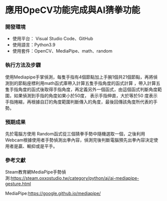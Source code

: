 # 應用OpeCV功能完成與AI猜拳功能

### 開發環境
* 使用平台： Visual Studio Code、GitHub
* 使用語言：Python3.9
* 使用套件：OpenCV、MediaPipe、math、random
### 執行方法及步驟
使用Mediapipe手掌偵測，每隻手指有4個節點加上手腕1個共21個節點，再將偵測到的節點座標利用math函式庫帶入計算五隻手指角度的函式計算
，帶入計算五隻手指角度的函式後取得手指角度，再定義另外一個函式，由這個函式判斷角度範圍，如果偵測到手指的角度如果小於50度，
表示手指伸直，大於等於50 度表示手指捲縮，再根據自訂的角度範圍判斷傳入的角度，最後回傳該角度所代表的手勢。


### 預期成果
先於電腦方使用 Random函式從三個猜拳手勢中隨機選取一個，之後利用Webcam根據使用者手勢偵測出拳內容，偵測完後判斷電腦預先出拳內容決定使用者是贏、輸抑或是平手。

### 參考文獻
Steam教育網MediaPipe手勢偵測:https://steam.oxxostudio.tw/category/python/ai/ai-mediapipe-gesture.html

MediaPipe:https://google.github.io/mediapipe/
